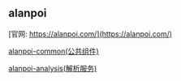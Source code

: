 ## alanpoi

[官网: https://alanpoi.com/](https://alanpoi.com/)

[alanpoi-common(公共组件)](https://github.com/alan-et/alanpoi/blob/1.3.x/alanpoi-common/README.md)

[alanpoi-analysis(解析服务)](https://github.com/alan-et/alanpoi/blob/1.3.x/alanpoi-analysis/README.md)








